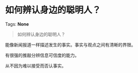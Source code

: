 # 如何辨认身边的聪明人？

Tags: **None**

> 如何辨认身边的聪明人？

能像新闻报道一样描述发生的事实。事实与观点之间有清晰的界限。

有很强的推敲分辨信息可信度的能力。

从不因为难以接受而否认事实。



